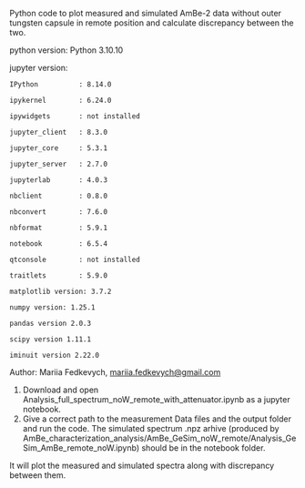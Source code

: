 Python code to plot measured and simulated AmBe-2 data without outer tungsten capsule in remote position and calculate discrepancy between the two.

python version: Python 3.10.10

jupyter version:
    
    IPython          : 8.14.0
    
    ipykernel        : 6.24.0
    
    ipywidgets       : not installed
    
    jupyter_client   : 8.3.0
    
    jupyter_core     : 5.3.1
    
    jupyter_server   : 2.7.0
    
    jupyterlab       : 4.0.3
    
    nbclient         : 0.8.0
    
    nbconvert        : 7.6.0
    
    nbformat         : 5.9.1
    
    notebook         : 6.5.4
    
    qtconsole        : not installed
    
    traitlets        : 5.9.0
    
    matplotlib version: 3.7.2
    
    numpy version: 1.25.1
    
    pandas version 2.0.3
    
    scipy version 1.11.1
    
    iminuit version 2.22.0

Author: Mariia Fedkevych, mariia.fedkevych@gmail.com

1. Download and open Analysis_full_spectrum_noW_remote_with_attenuator.ipynb as a jupyter notebook.
2. Give a correct path to the measurement Data files and the output folder and run the code. The simulated spectrum .npz arhive (produced by AmBe_characterization_analysis/AmBe_GeSim_noW_remote/Analysis_GeSim_AmBe_remote_noW.ipynb) should be in the notebook folder.

It will plot the measured and simulated spectra along with discrepancy between them.
